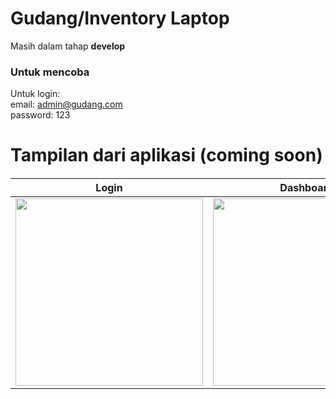 # Gudang/Inventory Laptop

Masih dalam tahap <b>develop</b>

### Untuk mencoba
Untuk login: <br>
email: admin@gudang.com <br>
password: 123

# Tampilan dari aplikasi (coming soon)
####
Login | Dashboard | 
------------ | ------------- | 
<img src="https://github.com/shirokun20/inventory_laptop_ci/blob/master/screenshot/gambar-01.png" width="300"> | <img src="https://github.com/shirokun20/inventory_laptop_ci/blob/master/screenshot/gambar-02.png" width="300"> | 
